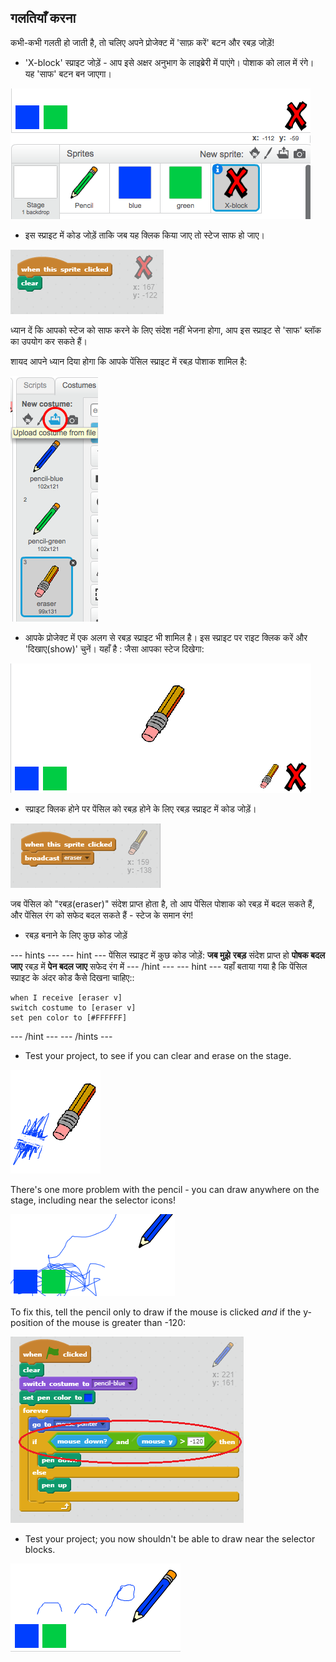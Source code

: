 ## गलतियाँ करना

कभी-कभी गलती हो जाती है, तो चलिए अपने प्रोजेक्ट में 'साफ़ करें' बटन और रबड़ जोड़ें!

+ 'X-block' स्प्राइट जोड़ें - आप इसे अक्षर अनुभाग के लाइब्रेरी में पाएंगे। पोशाक को लाल में रंगे। यह 'साफ' बटन बन जाएगा।

![screenshot](images/paint-x.png)

+ इस स्प्राइट में कोड जोड़ें ताकि जब यह क्लिक किया जाए तो स्टेज साफ हो जाए।

![Clear stage](images/clear-stage.png)

ध्यान दें कि आपको स्टेज को साफ करने के लिए संदेश नहीं भेजना होगा, आप इस स्प्राइट से 'साफ' ब्लॉक का उपयोग कर सकते हैं।

शायद आपने ध्यान दिया होगा कि आपके पेंसिल स्प्राइट में रबड़ पोशाक शामिल है:

![screenshot](images/paint-eraser-costume.png)

+ आपके प्रोजेक्ट में एक अलग से रबड़ स्प्राइट भी शामिल है। इस स्प्राइट पर राइट क्लिक करें और 'दिखाए(show)' चुनें। यहाँ है : जैसा आपका स्टेज दिखेगा:

![screenshot](images/paint-eraser-stage.png)

+ स्प्राइट क्लिक होने पर पेंसिल को रबड़ होने के लिए रबड़ स्प्राइट में कोड जोड़ें।

![Broadcast eraser](images/broadcast-eraser.png)

जब पेंसिल को "रबड़(eraser)" संदेश प्राप्त होता है, तो आप पेंसिल पोशाक को रबड़ में बदल सकते हैं, और पेंसिल रंग को सफेद बदल सकते हैं - स्टेज के समान रंग!

+ रबड़ बनाने के लिए कुछ कोड जोड़ें

\--- hints \--- \--- hint \--- पेंसिल स्प्राइट में कुछ कोड जोड़ें: **जब मुझे** **रबड़** संदेश प्राप्त हो **पोषक बदल जाए** रबड़ में **पेन बदल जाए** सफेद रंग में \--- /hint \--- \--- hint \--- यहाँ बताया गया है कि पेंसिल स्प्राइट के अंदर कोड कैसे दिखना चाहिए::

```blocks
when I receive [eraser v]
switch costume to [eraser v]
set pen color to [#FFFFFF]
```

\--- /hint \--- \--- /hints \---

+ Test your project, to see if you can clear and erase on the stage.

![screenshot](images/paint-erase-test.png)

There's one more problem with the pencil - you can draw anywhere on the stage, including near the selector icons!

![screenshot](images/paint-draw-problem.png)

To fix this, tell the pencil only to draw if the mouse is clicked *and* if the y-position of the mouse is greater than -120:

![screenshot](images/pencil-gt-code.png)

+ Test your project; you now shouldn't be able to draw near the selector blocks.

![screenshot](images/paint-fixed.png)